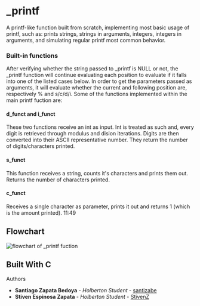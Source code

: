 # \_printf

A printf-like function built from scratch, implementing most basic usage of printf, such as: prints strings, strings in arguments, integers, integers in arguments, and simulating regular printf most common behavior.

### Built-in functions

After verifying whether the string passed to \_printf is NULL or not, the \_printf function will continue evaluating each position to evaluate if it falls into one of the listed cases below. In order to get the parameters passed as arguments, it will evaluate whether the current and following position are, respectively % and s/c/d/i.
Some of the functions implemented within the main printf fuction are:

#### d\_funct and i\_funct

These two functions receive an int as input. Int is treated as such and, every digit is retrieved through modulus and dision iterations. Digits are then converted into their ASCII representative number. They return the number of digits/characters printed.

#### s\_funct

This function receives a string, counts it's characters and prints them out. Returns the number of characters printed.

#### c\_funct
Receives a single character as parameter, prints it out and returns 1 (which is the amount printed).
11:49

## Flowchart
![flowchart of _printf fuction](https://i.imgur.com/Ble2izm.png)

## Built With C ##

Authors
* **Santiago Zapata Bedoya** - *Holberton Student* - [santizabe](https://github.com/santizabe)
* **Stiven Espinosa Zapata** - *Holberton Student* - [StivenZ](https://github.com/StivenZ)

